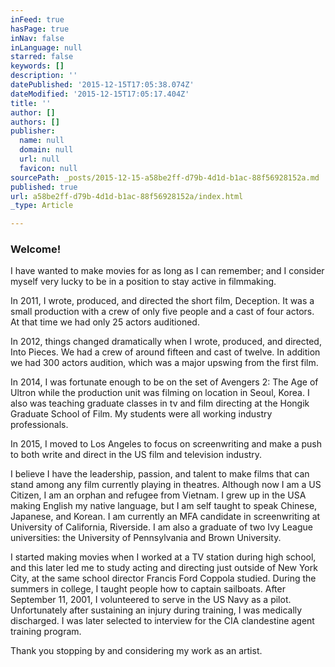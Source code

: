```yaml
---
inFeed: true
hasPage: true
inNav: false
inLanguage: null
starred: false
keywords: []
description: ''
datePublished: '2015-12-15T17:05:38.074Z'
dateModified: '2015-12-15T17:05:17.404Z'
title: ''
author: []
authors: []
publisher:
  name: null
  domain: null
  url: null
  favicon: null
sourcePath: _posts/2015-12-15-a58be2ff-d79b-4d1d-b1ac-88f56928152a.md
published: true
url: a58be2ff-d79b-4d1d-b1ac-88f56928152a/index.html
_type: Article

---
```

### Welcome!

I have wanted to make movies for as long as I can remember; and I consider myself very lucky to be in a position to stay active in filmmaking.

In 2011, I wrote, produced, and directed the short film, Deception.  It was a small production with a crew of only five people and a cast of four actors.  At that time we had only 25 actors auditioned.

In 2012, things changed dramatically when I wrote, produced, and directed, Into Pieces.  We had a crew of around fifteen and cast of twelve.  In addition we had 300 actors audition, which was a major upswing from the first film.

In 2014, I was fortunate enough to be on the set of Avengers 2: The Age of Ultron while the production unit was filming on location in Seoul, Korea.  I also was teaching graduate classes in tv and film directing at the Hongik Graduate School of Film.  My students were all working industry professionals.

In 2015, I moved to Los Angeles to focus on screenwriting and make a push to both write and direct in the US film and television industry.

I believe I have the leadership, passion, and talent to make films that can stand among any film currently playing in theatres.  Although now I am a US Citizen, I am an orphan and refugee from Vietnam. I grew up in the USA making English my native language, but I am self taught to speak Chinese, Japanese, and Korean. I am currently an MFA candidate in screenwriting at University of California, Riverside.  I am also a graduate of two Ivy League universities: the University of Pennsylvania and Brown University.

I started making movies when I worked at a TV station during high school, and this later led me to study acting and directing just outside of New York City, at the same school director Francis Ford Coppola studied. During the summers in college, I taught people how to captain sailboats. After September 11, 2001, I volunteered to serve in the US Navy as a pilot. Unfortunately after sustaining an injury during training, I was medically discharged. I was later selected to interview for the CIA clandestine agent training program.

Thank you stopping by and considering my work as an artist.